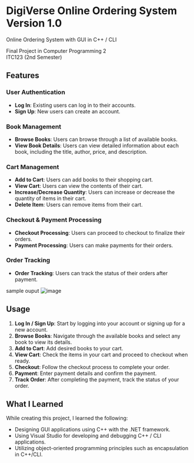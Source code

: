 # DigiVerse Online Ordering System Version 1.0

Online Ordering System with GUI in C++ / CLI

Final Project in Computer Programming 2  
ITC123 (2nd Semester)

## Features

### User Authentication
- **Log In**: Existing users can log in to their accounts.
- **Sign Up**: New users can create an account.

### Book Management
- **Browse Books**: Users can browse through a list of available books.
- **View Book Details**: Users can view detailed information about each book, including the title, author, price, and description.

### Cart Management
- **Add to Cart**: Users can add books to their shopping cart.
- **View Cart**: Users can view the contents of their cart.
- **Increase/Decrease Quantity**: Users can increase or decrease the quantity of items in their cart.
- **Delete Item**: Users can remove items from their cart.

### Checkout & Payment Processing
- **Checkout Processing**: Users can proceed to checkout to finalize their orders.
- **Payment Processing**: Users can make payments for their orders.

### Order Tracking

- **Order Tracking**: Users can track the status of their orders after payment.

sample ouput
![image](https://github.com/Frxncz/DigiVerse_Online-Ordering-System/assets/148550609/420c4fa2-d640-4bb6-8b91-342823b81920)

## Usage

1. **Log In / Sign Up**: Start by logging into your account or signing up for a new account.
2. **Browse Books**: Navigate through the available books and select any book to view its details.
3. **Add to Cart**: Add desired books to your cart.
4. **View Cart**: Check the items in your cart and proceed to checkout when ready.
5. **Checkout**: Follow the checkout process to complete your order.
6. **Payment**: Enter payment details and confirm the payment.
7. **Track Order**: After completing the payment, track the status of your order.


## What I Learned

While creating this project, I learned the following:

- Designing GUI applications using C++ with the .NET framework.
- Using Visual Studio for developing and debugging C++ / CLI applications.
- Utilizing object-oriented programming principles such as encapsulation in C++/CLI.



